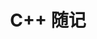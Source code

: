 ---
title: C++ 随记
description: 个人对于 C++ 的理解（非权威，也许会出错）。
image:

# Badge style
style:
    background: "#2a9d8f"
    color: "#fff"
---